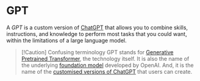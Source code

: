 # GPT

A *GPT* is a custom version of [ChatGPT](./chatgpt.md) that allows you to combine skills, instructions, and knowledge to perform most tasks that you could want, within the limitations of a large language model.

> [!Caution] Confusing terminology
> GPT stands for [Generative Pretrained Transformer](./gpt-technology.md), the technology itself.
> It is also the name of the underlying [foundation model](./gpt-openai.md) developed by OpenAI.
> And, it is the name of the [customised versions of ChatGPT](./gpt-custom.md) that users can create.

